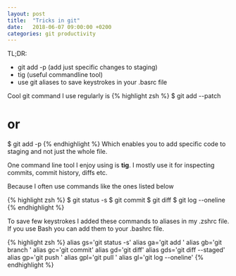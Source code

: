 ```yaml
---
layout: post
title:  "Tricks in git"
date:   2018-06-07 09:00:00 +0200
categories: git productivity
---
```


TL;DR:
 - git add -p (add just specific changes to staging)
 - tig (useful commandline tool)
 - use git aliases to save keystrokes in your .basrc file

Cool git command I use regularly is
{% highlight zsh %}
$ git add --patch
# or
$ git add -p
{% endhighlight %}
Which enables you to add specific code to staging and not just the
whole file.

One command line tool I enjoy using is **tig**. I mostly use it
for inspecting commits, commit history, diffs etc.

Because I often use commands like the ones listed below

{% highlight zsh %}
$ git status -s
$ git commit
$ git diff
$ git log --oneline
{% endhighlight %}

To save few keystrokes I added these commands to aliases in my .zshrc file. If you use Bash you can add them to your .bashrc file.


{% highlight zsh %}
alias gs='git status -s'
alias ga='git add '
alias gb='git branch '
alias gc='git commit'
alias gd='git diff'
alias gds='git diff --staged'
alias gp='git push '
alias gpl='git pull '
alias gl='git log --oneline'
{% endhighlight %}